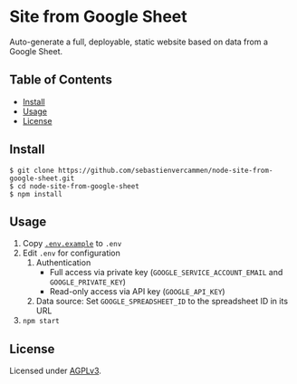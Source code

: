 # Site from Google Sheet

Auto-generate a full, deployable, static website based on data from a Google Sheet.

## Table of Contents

* [Install](#install)
* [Usage](#usage)
* [License](#license)

## Install

```
$ git clone https://github.com/sebastienvercammen/node-site-from-google-sheet.git
$ cd node-site-from-google-sheet
$ npm install
```

## Usage

1. Copy [`.env.example`](.env.example) to `.env`
2. Edit `.env` for configuration
    1. Authentication
        * Full access via private key (`GOOGLE_SERVICE_ACCOUNT_EMAIL` and `GOOGLE_PRIVATE_KEY`)
        * Read-only access via API key (`GOOGLE_API_KEY`)
    2. Data source: Set `GOOGLE_SPREADSHEET_ID` to the spreadsheet ID in its URL
3. `npm start`

## License

Licensed under [AGPLv3](LICENSE).
